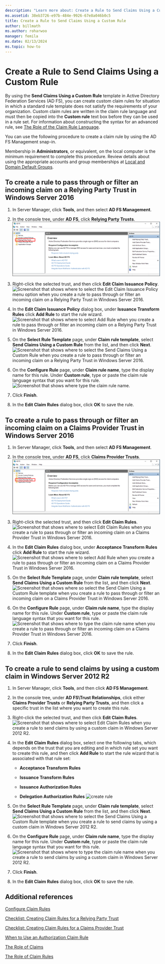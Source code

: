```yaml
---
description: "Learn more about: Create a Rule to Send Claims Using a Custom Rule"
ms.assetid: 38eb3726-e97b-484e-9926-67e8a046b0c5
title: Create a Rule to Send Claims Using a Custom Rule
author: billmath
ms.author: roharwoo
manager: femila
ms.date: 02/13/2024
ms.topic: how-to
---
```


# Create a Rule to Send Claims Using a Custom Rule


By using the **Send Claims Using a Custom Rule** template in Active Directory Federation Services (AD FS), you can create custom claim rules for situation in which a standard rule template does not satisfy the requirements of your organization. Custom claim rules are written in the claim rule language and must then be copied into the **Custom rule** text box before they can be used in a rule set. For information about constructing the syntax for an advanced rule, see [The Role of the Claim Rule Language](../../ad-fs/technical-reference/The-Role-of-the-Claim-Rule-Language.md).

You can use the following procedure to create a claim rule by using the AD FS Management snap\-in.

Membership in **Administrators**, or equivalent, on the local computer is the minimum requirement to complete this procedure.  Review details about using the appropriate accounts and group memberships at [Local and Domain Default Groups](/previous-versions/orphan-topics/ws.10/dd728026(v=ws.10)).



## To create a rule to pass through or filter an incoming claim on a Relying Party Trust in Windows Server 2016

1.  In Server Manager, click **Tools**, and then select **AD FS Management**.

2.  In the console tree, under **AD FS**, click **Relying Party Trusts**.
![Screenshot that shows where to select Relying Party Trusts in the console tree when you create a rule to pass through or filter an incoming claim on a Relying Party Trust in Windows Server 2016.](media/Create-a-Rule-to-Pass-Through-or-Filter-an-Incoming-Claim/claimrule9.PNG)

3.  Right\-click the selected trust, and then click **Edit Claim Issuance Policy**.
![Screenshot that shows where to select the Edit Claim Issuance Policy menu option when you create a rule to pass through or filter an incoming claim on a Relying Party Trust in Windows Server 2016.](media/Create-a-Rule-to-Pass-Through-or-Filter-an-Incoming-Claim/claimrule10.PNG)

4.  In the **Edit Claim Issuance Policy** dialog box, under **Issuance Transform Rules** click **Add Rule** to start the rule wizard.
![Screenshot that shows where to select Add Rule when you create a rule to pass through or filter an incoming claim on a Relying Party Trust in Windows Server 2016.](media/Create-a-Rule-to-Pass-Through-or-Filter-an-Incoming-Claim/claimrule11.PNG)

5.  On the **Select Rule Template** page, under **Claim rule template**, select **Send Claims Using a Custom Rule** from the list, and then click **Next**.
![Screenshot that shows where to select the Send Claims Using a Custom Rule when you create a rule to pass through or filter an incoming claim on a Relying Party Trust in Windows Server 2016.](media/Create-a-Rule-to-Send-Claims-Using-a-Custom-Rule/custom3.PNG)

6.  On the **Configure Rule** page, under **Claim rule name**, type the display name for this rule. Under **Custom rule**, type or paste the claim rule language syntax that you want for this rule.
![Screenshot that shows where type the claim rule name.](media/Create-a-Rule-to-Send-Claims-Using-a-Custom-Rule/custom4.PNG)

7.  Click **Finish**.

8.  In the **Edit Claim Rules** dialog box, click **OK** to save the rule.

## To create a rule to pass through or filter an incoming claim on a Claims Provider Trust in Windows Server 2016

1.  In Server Manager, click **Tools**, and then select **AD FS Management**.

2.  In the console tree, under **AD FS**, click **Claims Provider Trusts**.
![Screenshot that shows where to select Claims Provider Trusts when you create a rule to pass through or filter an incoming claim on a Claims Provider Trust in Windows Server 2016](media/Create-a-Rule-to-Pass-Through-or-Filter-an-Incoming-Claim/claimrule1.PNG)

3.  Right\-click the selected trust, and then click **Edit Claim Rules**.
![Screenshot that shows where to select Edit Claim Rules when you create a rule to pass through or filter an incoming claim on a Claims Provider Trust in Windows Server 2016.](media/Create-a-Rule-to-Pass-Through-or-Filter-an-Incoming-Claim/claimrule2.PNG)

4.  In the **Edit Claim Rules** dialog box, under **Acceptance Transform Rules** click **Add Rule** to start the rule wizard.
![Screenshot that shows where to select Add Rule when you create a rule to pass through or filter an incoming claim on a Claims Provider Trust in Windows Server 2016.](media/Create-a-Rule-to-Pass-Through-or-Filter-an-Incoming-Claim/claimrule3.PNG)

5.  On the **Select Rule Template** page, under **Claim rule template**, select **Send Claims Using a Custom Rule** from the list, and then click **Next**.
![Screenshot that shows where so select the Send Claim Using a Custom Rule template when you create a rule to pass through or filter an incoming claim on a Claims Provider Trust in Windows Server 2016.](media/Create-a-Rule-to-Send-Claims-Using-a-Custom-Rule/custom3.PNG)

6.  On the **Configure Rule** page, under **Claim rule name**, type the display name for this rule. Under **Custom rule**, type or paste the claim rule language syntax that you want for this rule.
![Screenshot that shows where to type the claim rule name when you create a rule to pass through or filter an incoming claim on a Claims Provider Trust in Windows Server 2016.](media/Create-a-Rule-to-Send-Claims-Using-a-Custom-Rule/custom4.PNG)

7.  Click **Finish**.

8.  In the **Edit Claim Rules** dialog box, click **OK** to save the rule.



















## To create a rule to send claims by using a custom claim in Windows Server 2012 R2

1.  In Server Manager, click **Tools**, and then click **AD FS Management**.

2.  In the console tree, under **AD FS\\Trust Relationships**, click either **Claims Provider Trusts** or **Relying Party Trusts**, and then click a specific trust in the list where you want to create this rule.

3.  Right\-click the selected trust, and then click **Edit Claim Rules**.
![Screenshot that shows where to select Edit Claim Rules when you create a rule to send claims by using a custom claim in Windows Server 2012 R2.](media/Create-a-Rule-to-Pass-Through-or-Filter-an-Incoming-Claim/claimrule6.PNG)

4.  In the **Edit Claim Rules** dialog box, select one the following tabs, which depends on the trust that you are editing and in which rule set you want to create this rule, and then click **Add Rule** to start the rule wizard that is associated with that rule set:

    -   **Acceptance Transform Rules**

    -   **Issuance Transform Rules**

    -   **Issuance Authorization Rules**

    -   **Delegation Authorization Rules**
![create rule](media/Create-a-Rule-to-Permit-All-Users/permitall5.PNG)

5.  On the **Select Rule Template** page, under **Claim rule template**, select **Send Claims Using a Custom Rule** from the list, and then click **Next**.
![Screenshot that shows where to select the Send Claims Using a Custom Rule template when you create a rule to send claims by using a custom claim in Windows Server 2012 R2.](media/Create-a-Rule-to-Send-Claims-Using-a-Custom-Rule/custom1.PNG)

6.  On the **Configure Rule** page, under **Claim rule name**, type the display name for this rule. Under **Custom rule**, type or paste the claim rule language syntax that you want for this rule.
![Screenshot that shows where to type the claim rule name when you create a rule to send claims by using a custom claim in Windows Server 2012 R2.](media/Create-a-Rule-to-Send-Claims-Using-a-Custom-Rule/custom2.PNG)

7.  Click **Finish**.

8.  In the **Edit Claim Rules** dialog box, click **OK** to save the rule.

## Additional references
[Configure Claim Rules](Configure-Claim-Rules.md)

[Checklist: Creating Claim Rules for a Relying Party Trust](/previous-versions/windows/it-pro/windows-server-2012-R2-and-2012/ee913578(v=ws.11))

[Checklist: Creating Claim Rules for a Claims Provider Trust](/previous-versions/windows/it-pro/windows-server-2012-R2-and-2012/ee913564(v=ws.11))

[When to Use an Authorization Claim Rule](../../ad-fs/technical-reference/When-to-Use-an-Authorization-Claim-Rule.md)

[The Role of Claims](../../ad-fs/technical-reference/The-Role-of-Claims.md)

[The Role of Claim Rules](../../ad-fs/technical-reference/The-Role-of-Claim-Rules.md)
